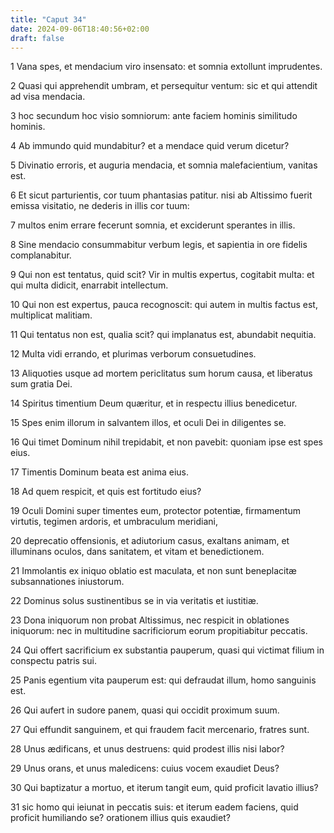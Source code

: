 ```yaml
---
title: "Caput 34"
date: 2024-09-06T18:40:56+02:00
draft: false
---
```




1 Vana spes, et mendacium viro insensato: et somnia extollunt imprudentes.

2 Quasi qui apprehendit umbram, et persequitur ventum: sic et qui attendit ad visa mendacia.

3 hoc secundum hoc visio somniorum: ante faciem hominis similitudo hominis.

4 Ab immundo quid mundabitur? et a mendace quid verum dicetur?

5 Divinatio erroris, et auguria mendacia, et somnia malefacientium, vanitas est.

6 Et sicut parturientis, cor tuum phantasias patitur. nisi ab Altissimo fuerit emissa visitatio, ne dederis in illis cor tuum:

7 multos enim errare fecerunt somnia, et exciderunt sperantes in illis.

8 Sine mendacio consummabitur verbum legis, et sapientia in ore fidelis complanabitur.

9 Qui non est tentatus, quid scit? Vir in multis expertus, cogitabit multa: et qui multa didicit, enarrabit intellectum.

10 Qui non est expertus, pauca recognoscit: qui autem in multis factus est, multiplicat malitiam.

11 Qui tentatus non est, qualia scit? qui implanatus est, abundabit nequitia.

12 Multa vidi errando, et plurimas verborum consuetudines.

13 Aliquoties usque ad mortem periclitatus sum horum causa, et liberatus sum gratia Dei.

14 Spiritus timentium Deum quæritur, et in respectu illius benedicetur.

15 Spes enim illorum in salvantem illos, et oculi Dei in diligentes se.

16 Qui timet Dominum nihil trepidabit, et non pavebit: quoniam ipse est spes eius.

17 Timentis Dominum beata est anima eius.

18 Ad quem respicit, et quis est fortitudo eius?

19 Oculi Domini super timentes eum, protector potentiæ, firmamentum virtutis, tegimen ardoris, et umbraculum meridiani,

20 deprecatio offensionis, et adiutorium casus, exaltans animam, et illuminans oculos, dans sanitatem, et vitam et benedictionem.

21 Immolantis ex iniquo oblatio est maculata, et non sunt beneplacitæ subsannationes iniustorum.

22 Dominus solus sustinentibus se in via veritatis et iustitiæ.

23 Dona iniquorum non probat Altissimus, nec respicit in oblationes iniquorum: nec in multitudine sacrificiorum eorum propitiabitur peccatis.

24 Qui offert sacrificium ex substantia pauperum, quasi qui victimat filium in conspectu patris sui.

25 Panis egentium vita pauperum est: qui defraudat illum, homo sanguinis est.

26 Qui aufert in sudore panem, quasi qui occidit proximum suum.

27 Qui effundit sanguinem, et qui fraudem facit mercenario, fratres sunt.

28 Unus ædificans, et unus destruens: quid prodest illis nisi labor?

29 Unus orans, et unus maledicens: cuius vocem exaudiet Deus?

30 Qui baptizatur a mortuo, et iterum tangit eum, quid proficit lavatio illius?

31 sic homo qui ieiunat in peccatis suis: et iterum eadem faciens, quid proficit humiliando se? orationem illius quis exaudiet?


